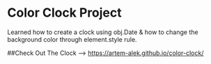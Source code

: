 # Color Clock Project

Learned how to create a clock using obj.Date & how to change the background color through element.style rule.

##Check Out The Clock --> https://artem-alek.github.io/color-clock/
